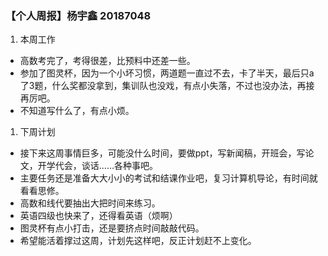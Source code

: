 ### 【个人周报】杨宇鑫 20187048
1. 本周工作
* 高数考完了，考得很差，比预料中还差一些。
* 参加了图灵杯，因为一个小坏习惯，两道题一直过不去，卡了半天，最后只a了3题，什么奖都没拿到，集训队也没戏，有点小失落，不过也没办法，再接再厉吧。
* 不知道写什么了，有点小烦。
1. 下周计划
* 接下来这周事情巨多，可能没什么时间，要做ppt，写新闻稿，开班会，写论文，开学代会，谈话……各种事吧。
* 主要任务还是准备大大小小的考试和结课作业吧，复习计算机导论，有时间就看看思修。
* 高数和线代要抽出大把时间来练习。
* 英语四级也快来了，还得看英语（烦啊）
* 图灵杯有点小打击，还是要挤点时间敲敲代码。
* 希望能活着撑过这周，计划先这样吧，反正计划赶不上变化。

